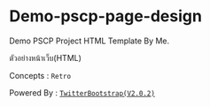 # Demo-pscp-page-design
Demo PSCP Project HTML Template By Me.

ตัวอย่างหน้าเว็บ(HTML)

Concepts : `Retro`

Powered By : [`TwitterBootstrap(V2.0.2)`](https://getbootstrap.com/2.0.2/)
